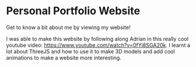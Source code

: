 # Personal Portfolio Website

Get to know a bit about me by viewing my website!

I was able to make this website by following along Adrian in this really cool youtube video: https://www.youtube.com/watch?v=0fYi8SGA20k. I learnt a lot about ThreeJS and how to use it to make 3D models and add cool animations to make a website more interesting.